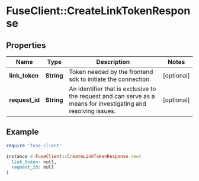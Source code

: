 # FuseClient::CreateLinkTokenResponse

## Properties

| Name | Type | Description | Notes |
| ---- | ---- | ----------- | ----- |
| **link_token** | **String** | Token needed by the frontend sdk to initiate the connection | [optional] |
| **request_id** | **String** | An identifier that is exclusive to the request and can serve as a means for investigating and resolving issues. | [optional] |

## Example

```ruby
require 'fuse_client'

instance = FuseClient::CreateLinkTokenResponse.new(
  link_token: null,
  request_id: null
)
```

